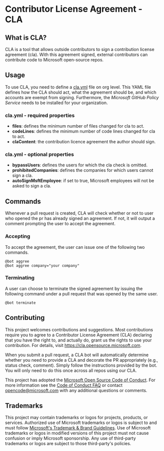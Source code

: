 # Contributor License Agreement - CLA

## What is CLA?

CLA is a tool that allows outside contributors to sign a contribution license agreement (cla).
With this agreement signed, external contributors can contribute code to Microsoft open-source repos.

## Usage

To use CLA, you need to define a [cla.yml](src/ContributorLicenseAgreement.Core.Tests/Data/cla.yml) file on org level.
This YAML file defines how the CLA should act, what the agreement should be, and which accounts are exempt from signing.
Furthermore, the *Microsoft GitHub Policy Service* needs to be installed for your organization.

### cla.yml - required properties
- **files**: defines the minimum number of files changed for cla to act.
- **codeLines**: defines the minimum number of code lines changed for cla to act.
- **claContent**: the contribution licence agreement the author should sign.

### cla.yml - optional properties
- **bypassUsers**: defines the users for which the cla check is omitted.
- **prohibitedCompanies**: defines the companies for which users cannot sign a cla.
- **autoSignMsftEmployee**: if set to true, Microsoft employees will not be asked to sign a cla.

## Commands

Whenever a pull request is created, CLA will check whether or not to user who opened the pr has 
already signed an agreement. If not, it will output a comment prompting the user to accept the agreement.

### Accepting

To accept the agreement, the user can issue one of the following two commands.

```
@bot aggree
@bot aggree company="your company"
```

### Terminating

A user can choose to terminate the signed agreement by issuing the following command under a pull
request that was opened by the same user.

```
@bot terminate
```


## Contributing

This project welcomes contributions and suggestions.  Most contributions require you to agree to a
Contributor License Agreement (CLA) declaring that you have the right to, and actually do, grant us
the rights to use your contribution. For details, visit https://cla.opensource.microsoft.com.

When you submit a pull request, a CLA bot will automatically determine whether you need to provide
a CLA and decorate the PR appropriately (e.g., status check, comment). Simply follow the instructions
provided by the bot. You will only need to do this once across all repos using our CLA.

This project has adopted the [Microsoft Open Source Code of Conduct](https://opensource.microsoft.com/codeofconduct/).
For more information see the [Code of Conduct FAQ](https://opensource.microsoft.com/codeofconduct/faq/) or
contact [opencode@microsoft.com](mailto:opencode@microsoft.com) with any additional questions or comments.

## Trademarks

This project may contain trademarks or logos for projects, products, or services. Authorized use of Microsoft 
trademarks or logos is subject to and must follow 
[Microsoft's Trademark & Brand Guidelines](https://www.microsoft.com/en-us/legal/intellectualproperty/trademarks/usage/general).
Use of Microsoft trademarks or logos in modified versions of this project must not cause confusion or imply Microsoft sponsorship.
Any use of third-party trademarks or logos are subject to those third-party's policies.
